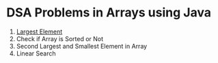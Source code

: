 # DSA Problems in Arrays using Java
1. [Largest Element](Arrays/Largest.java)
2. Check if Array is Sorted or Not
3. Second Largest and Smallest Element in Array
4. Linear Search 
